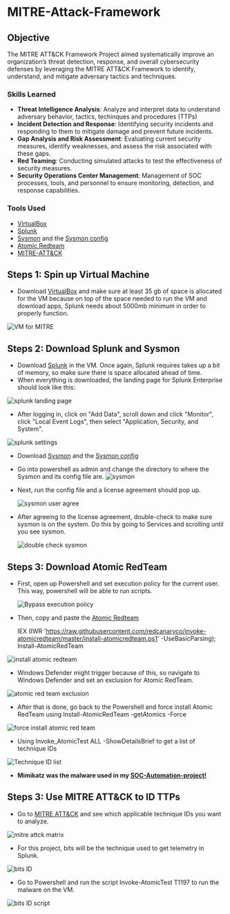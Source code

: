 # MITRE-Attack-Framework

## Objective

The MITRE ATT&CK Framework Project aimed systematically improve an organization’s threat detection, response, and overall cybersecurity defenses by leveraging the MITRE ATT&CK Framework to identify, understand, and mitigate adversary tactics and techniques.

### Skills Learned

- **Threat Intelligence Analysis**: Analyze and interpret data to understand adversary behavior, tactics, techinques and procedures (TTPs)
- **Incident Detection and Response**: Identifying security incidents and responding to them to mitigate damage and prevent future incidents.
- **Gap Analysis and Risk Assessment**: Evaluating current security measures, identify weaknesses, and assess the risk associated with these gaps.
- **Red Teaming**: Conducting simulated attacks to test the effectiveness of security measures.
- **Security Operations Center Management**: Management of SOC processes, tools, and personnel to ensure monitoring, detection, and response capabilities.

### Tools Used

- [VirtualBox](https://www.virtualbox.org/)
- [Splunk](https://www.splunk.com/en_us/download/splunk-enterprise/thank-you-enterprise.html)
- [Sysmon](https://learn.microsoft.com/en-us/sysinternals/downloads/sysmon) and the [Sysmon config](https://github.com/olafhartong/sysmon-modular/blob/master/sysmonconfig.xml)
- [Atomic Redteam](https://github.com/redcanaryco/invoke-atomicredteam/wiki/Installing-Invoke-AtomicRedTeam)
- [MITRE-ATT&CK](https://attack.mitre.org/) 


## Steps 1: Spin up Virtual Machine

* Download [VirtualBox](https://www.virtualbox.org/) and make sure at least 35 gb of space is allocated for the VM because on top of the space needed to run the VM and download apps, Splunk needs about 5000mb minimum in order to properly function.

![VM for MITRE](https://github.com/Xmick01/MITRE-ATT-CK-Framework-Implementation-Project/assets/130627895/74509708-bb21-4842-be92-81e1d2baf71b)

## Steps 2: Download Splunk and Sysmon

* Download [Splunk](https://www.splunk.com/en_us/download/splunk-enterprise/thank-you-enterprise.html) in the VM. Once again, Splunk requires takes up a bit of memory, so make sure there is space allocated ahead of time.
* When everything is downloaded, the landing page for Splunk Enterprise should look like this:
  
![splunk landing page](https://github.com/Xmick01/MITRE-ATT-CK-Framework-Implementation-Project/assets/130627895/47f1639c-66b3-44ee-8753-b701aa201381)

* After logging in, click on "Add Data", scroll down and click "Monitor", click "Local Event Logs", then select "Application, Security, and System".

![splunk settings](https://github.com/Xmick01/MITRE-ATT-CK-Framework-Implementation-Project/assets/130627895/c62fc613-06bc-4530-98d8-a3f68c1027ed)

* Download [Sysmon](https://learn.microsoft.com/en-us/sysinternals/downloads/sysmon) and the [Sysmon config](https://github.com/olafhartong/sysmon-modular/blob/master/sysmonconfig.xml)
* Go into powershell as admin and change the directory to where the Sysmon and its config file are.
  ![sysmon](https://github.com/Xmick01/MITRE-ATT-CK-Framework-Implementation-Project/assets/130627895/cb4e39b8-1f80-42b4-9620-ac0c25825bfa)

* Next, run the config file and a license agreement should pop up.

  ![sysmon user agree](https://github.com/Xmick01/MITRE-ATT-CK-Framework-Implementation-Project/assets/130627895/7e226939-01cf-43ba-ab88-3b05f6cbbb4d)

* After agreeing to the license agreement, double-check to make sure sysmon is on the system. Do this by going to Services and scrolling until you see sysmon.
  
  ![double check sysmon ](https://github.com/Xmick01/MITRE-ATT-CK-Framework-Implementation-Project/assets/130627895/0e5b2fd5-1640-4aef-9fef-c4d2c0d61426)

## Steps 3: Download Atomic RedTeam 

* First, open up Powershell and set execution policy for the current user. This way, powershell will be able to run scripts.

  ![Bypass execution policy](https://github.com/Xmick01/MITRE-ATT-CK-Framework-Implementation-Project/assets/130627895/aa6d9850-24f1-4969-bfba-adf58ca5bf6c)
  
* Then, copy and paste the [Atomic Redteam](https://github.com/redcanaryco/invoke-atomicredteam/wiki/Installing-Invoke-AtomicRedTeam)

  IEX (IWR 'https://raw.githubusercontent.com/redcanaryco/invoke-atomicredteam/master/install-atomicredteam.ps1' -UseBasicParsing);
Install-AtomicRedTeam

![install atomic redteam](https://github.com/Xmick01/MITRE-ATT-CK-Framework-Implementation-Project/assets/130627895/f70d7b14-404e-4354-96c4-9be792ee8a11)

* Windows Defender might trigger because of this, so navigate to Windows Defender and set an exclusion for Atomic RedTeam.

![atomic red team exclusion](https://github.com/Xmick01/MITRE-ATT-CK-Framework-Implementation-Project/assets/130627895/35de3bd8-c80a-46db-ab7f-628df4cc9b5d)

* After that is done, go back to the Powershell and force install Atomic RedTeam using Install-AtomicRedTeam -getAtomics -Force

![force install atomic red team](https://github.com/Xmick01/MITRE-ATT-CK-Framework-Implementation-Project/assets/130627895/9292f4c8-d592-46fb-904c-209091caf8af)

* Using Invoke_AtomicTest ALL -ShowDetailsBrief to get a list of technique IDs

 ![Technique ID list](https://github.com/Xmick01/MITRE-ATT-CK-Framework-Implementation-Project/assets/130627895/921becd4-770d-4dc1-be92-6a5ca1536597)
   
   * **Mimikatz was the malware used in my [SOC-Automation-project!](https://github.com/Xmick01/SOC-Automation-Project-)**
 
## Steps 3: Use MITRE ATT&CK to ID TTPs

* Go to [MITRE ATT&CK](https://attack.mitre.org) and see which applicable technique IDs you want to analyze.

![mitre attck matrix](https://github.com/Xmick01/MITRE-ATT-CK-Framework-Implementation-Project/assets/130627895/807c9686-099f-46de-9b94-84c184a24861)

* For this project, bits will be the technique used to get telemetry in Splunk.

![bits ID](https://github.com/Xmick01/MITRE-ATT-CK-Framework-Implementation-Project/assets/130627895/3efae903-413d-42b9-bc74-c965581935e2)

* Go to Powershell and run the script Invoke-AtomicTest T1197 to run the malware on the VM.

![bits ID script](https://github.com/Xmick01/MITRE-ATT-CK-Framework-Implementation-Project/assets/130627895/7ce00b57-e12c-46af-b0cd-675615a3f1d4)


